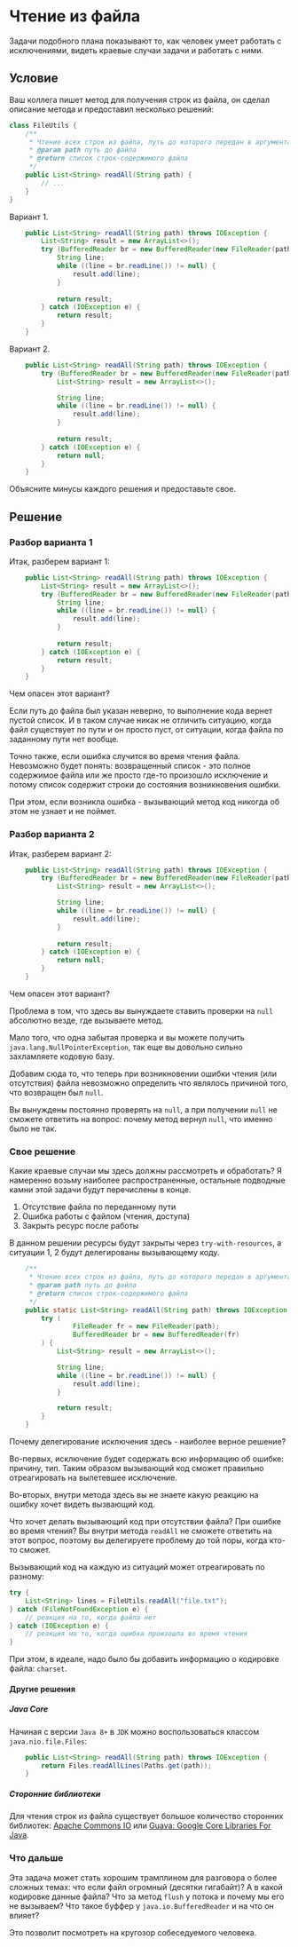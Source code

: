 # Чтение из файла

Задачи подобного плана показывают то, как человек умеет работать с исключениями, видеть краевые случаи задачи и работать с ними.

## Условие

Ваш коллега пишет метод для получения строк из файла, он сделал описание метода и предоставил несколько решений:

```java
class FileUtils {
    /**
     * Чтение всех строк из файла, путь до которого передан в аргументах.
     * @param path путь до файла
     * @return список строк-содержимого файла
     */
    public List<String> readAll(String path) {
        // ...
    }
}
```

Вариант 1.

```java
    public List<String> readAll(String path) throws IOException {
        List<String> result = new ArrayList<>();
        try (BufferedReader br = new BufferedReader(new FileReader(path))) {
            String line;
            while ((line = br.readLine()) != null) {
                result.add(line);
            }
            
            return result;
        } catch (IOException e) {
            return result;
        }
    }
```

Вариант 2.

```java
    public List<String> readAll(String path) throws IOException {
        try (BufferedReader br = new BufferedReader(new FileReader(path))) {
            List<String> result = new ArrayList<>();

            String line;
            while ((line = br.readLine()) != null) {
                result.add(line);
            }
            
            return result;
        } catch (IOException e) {
            return null;
        }
    }
```

Объясните минусы каждого решения и предоставьте свое.

## Решение

### Разбор варианта 1

Итак, разберем вариант 1:

```java
    public List<String> readAll(String path) throws IOException {
        List<String> result = new ArrayList<>();
        try (BufferedReader br = new BufferedReader(new FileReader(path))) {
            String line;
            while ((line = br.readLine()) != null) {
                result.add(line);
            }
            
            return result;
        } catch (IOException e) {
            return result;
        }
    }
```

Чем опасен этот вариант?

Если путь до файла был указан неверно, то выполнение кода вернет пустой список.
И в таком случае никак не отличить ситуацию, когда файл существует по пути и он просто пуст, от ситуации, когда файла по заданному пути нет вообще.

Точно также, если ошибка случится во время чтения файла. Невозможно будет понять: возвращенный список - это полное содержимое файла или же просто где-то произошло исключение и потому список содержит строки до состояния возникновения ошибки.

При этом, если возникла ошибка - вызывающий метод код никогда об этом не узнает и не поймет.

### Разбор варианта 2

Итак, разберем вариант 2:

```java
    public List<String> readAll(String path) throws IOException {
        try (BufferedReader br = new BufferedReader(new FileReader(path))) {
            List<String> result = new ArrayList<>();

            String line;
            while ((line = br.readLine()) != null) {
                result.add(line);
            }
            
            return result;
        } catch (IOException e) {
            return null;
        }
    }
```

Чем опасен этот вариант?

Проблема в том, что здесь вы вынуждаете ставить проверки на `null` абсолютно везде, где вызываете метод.

Мало того, что одна забытая проверка и вы можете получить `java.lang.NullPointerException`, так еще вы довольно сильно захламляете кодовую базу.

Добавим сюда то, что теперь при возникновении ошибки чтения (или отсутствия) файла невозможно определить что являлось причиной того, что возвращен был `null`.

Вы вынуждены постоянно проверять на `null`, а при получении `null` не сможете ответить на вопрос: почему метод вернул `null`, что именно было не так.

### Свое решение

Какие краевые случаи мы здесь должны рассмотреть и обработать? Я намеренно возьму наиболее распространенные, остальные подводные камни этой задачи будут перечислены в конце.

1. Отсутствие файла по переданному пути
2. Ошибка работы с файлом (чтения, доступа)
3. Закрыть ресурс после работы

В данном решении ресурсы будут закрыты через `try-with-resources`, а ситуации 1, 2 будут делегированы вызывающему коду.

```java
    /**
     * Чтение всех строк из файла, путь до которого передан в аргументах.
     * @param path путь до файла
     * @return список строк-содержимого файла
     */
    public static List<String> readAll(String path) throws IOException {
        try (
                FileReader fr = new FileReader(path);
                BufferedReader br = new BufferedReader(fr)
        ) {
            List<String> result = new ArrayList<>();

            String line;
            while ((line = br.readLine()) != null) {
                result.add(line);
            }

            return result;
        }
    }
```

Почему делегирование исключения здесь - наиболее верное решение?

Во-первых, исключение будет содержать всю информацию об ошибке: причину, тип.
Таким образом вызывающий код сможет правильно отреагировать на вылетевшее исключение.

Во-вторых, внутри метода здесь вы не знаете какую реакцию на ошибку хочет видеть вызвающий код.

Что хочет делать вызывающий код при отсутствии файла? При ошибке во время чтения?
Вы внутри метода `readAll` не сможете ответить на этот вопрос, поэтому вы делегируете проблему до той поры, когда кто-то сможет.

Вызывающий код на каждую из ситуаций может отреагировать по разному:

```java
try {
    List<String> lines = FileUtils.readAll("file.txt");
} catch (FileNotFoundException e) {
    // реакция на то, когда файла нет 
} catch (IOException e) {
    // реакция на то, когда ошибка произошла во время чтения 
}
```

При этом, в идеале, надо было бы добавить информацию о кодировке файла: `charset`.

#### Другие решения

##### Java Core

Начиная с версии `Java 8+` в `JDK` можно воспользоваться классом `java.nio.file.Files`:

```java
    public List<String> readAll(String path) throws IOException {
        return Files.readAllLines(Paths.get(path));
    }
```

##### Сторонние библиотеки

Для чтения строк из файла существует большое количество сторонних библиотек: [Apache Commons IO](https://mvnrepository.com/artifact/commons-io/commons-io) или [Guava: Google Core Libraries For Java](https://mvnrepository.com/artifact/com.google.guava/guava).

### Что дальше

Эта задача может стать хорошим трамплином для разговора о более сложных темах: что если файл огромный (десятки гигабайт)? А в какой кодировке данные файла?
Что за метод `flush` у потока и почему мы его не вызываем? Что такое буффер у `java.io.BufferedReader` и на что он влияет?

Это позволит посмотреть на кругозор собеседуемого человека.
